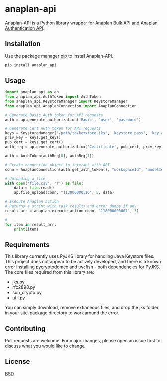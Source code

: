 # anaplan-api

Anaplan-API is a Python library wrapper for [Anaplan Bulk API](https://anaplanbulkapi20.docs.apiary.io/) and [Anaplan Authentication API](https://anaplanauthentication.docs.apiary.io/).

## Installation

Use the package manager [pip](https://pypi.org/project/anaplan-api/) to install Anaplan-API.

```bash
pip install anaplan_api
```

## Usage

```python
import anaplan_api as ap
from anaplan_api.AuthToken import AuthToken
from anaplan_api.KeystoreManager import KeystoreManager
from anaplan_api.AnaplanConnection import AnaplanConnection

# Generate Basic Auth token for API requests
auth = ap.generate_authorization('Basic', 'user', 'password')

# Generate Cert Auth token for API requests
keys = KeystoreManager('/path/to/keystore.jks', 'keystore_pass', 'key_alias', 'private_key_passphrase')
priv_key = keys.get_key()
pub_cert = keys.get_cert()
auth_req = ap.generate_authorization('Certificate', pub_cert, priv_key)

auth = AuthToken(authReq[0], authReq[1])

# Create connection object to interact with API
conn = AnaplanConnection(auth.get_auth_token(), "workspaceId", "modelId")

# Uploading a file
with open('file.csv', 'r') as file:
	data = file.read()
	ap.file_upload(conn, "113000000116", 5, data)

# Execute Anaplan action
# Returns a strint with task results and error dumps if any
result_arr = anaplan.execute_action(conn, "118000000007", 3)

# 
for item in result_arr:
	print(item)
```

## Requirements
This library currently uses PyJKS library for handling Java Keystore files. This project does not appear to be actively developed, and there is a known error installing pycryptodomex and twofish - both dependencies for PyJKS. The core files required from this library are:

- jks.py
- rfc2898.py
- sun_crypto.py
- util.py

You can simply download, remove extraneous files, and drop the jks folder in your site-package directory to work around the error.

## Contributing
Pull requests are welcome. For major changes, please open an issue first to discuss what you would like to change.

## License
[BSD](https://opensource.org/licenses/BSD-2-Clause)